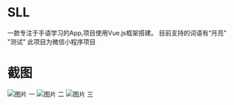 # SLL
 一款专注于手语学习的App,项目使用Vue.js框架搭建。
 目前支持的词语有“月亮” "测试" 此项目为微信小程序项目
# 截图
![图片 一](http://file.bookcodes.cn/pictures/1.jpg)
![图片 二](http://file.bookcodes.cn/pictures/2.jpg)
![图片 三](http://file.bookcodes.cn/pictures/3.jpg)

